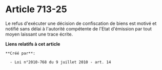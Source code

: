 # Article 713-25

Le refus d'exécuter une décision de confiscation de biens est motivé et notifié sans délai à l'autorité compétente de l'Etat
d'émission par tout moyen laissant une trace écrite.

**Liens relatifs à cet article**

	**Créé par**:

	  - Loi n°2010-768 du 9 juillet 2010 - art. 14
